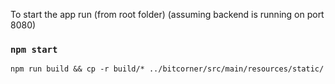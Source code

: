 To start the app run (from root folder)
(assuming backend is running on port 8080)
### `npm start`

```shell
npm run build && cp -r build/* ../bitcorner/src/main/resources/static/
```

